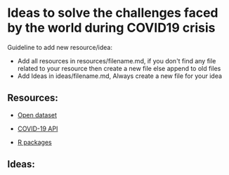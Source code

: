 # Ideas to solve the challenges faced by the world during COVID19 crisis

Guideline to add new resource/idea:

* Add all resources in resources/filename.md, if you don't find any file related to your resource then create a new file else append to old files
* Add Ideas in ideas/filename.md, Always create a new file for your idea

## Resources:

- [Open dataset](resources/opendataset.md)

- [COVID-19 API](resources/COVID-19%20Stats%20API.md)

- [R packages](resources/R%20packages.md)

## Ideas:
